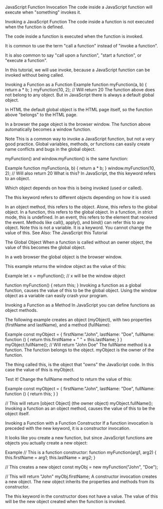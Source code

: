 JavaScript Function Invocation
The code inside a JavaScript function will execute when "something" invokes it.

Invoking a JavaScript Function
The code inside a function is not executed when the function is defined.

The code inside a function is executed when the function is invoked.

It is common to use the term "call a function" instead of "invoke a function".

It is also common to say "call upon a function", "start a function", or "execute a function".

In this tutorial, we will use invoke, because a JavaScript function can be invoked without being called.

Invoking a Function as a Function
Example
function myFunction(a, b) {
  return a * b;
}
myFunction(10, 2);           // Will return 20
The function above does not belong to any object. But in JavaScript there is always a default global object.

In HTML the default global object is the HTML page itself, so the function above "belongs" to the HTML page.

In a browser the page object is the browser window. The function above automatically becomes a window function.

Note
This is a common way to invoke a JavaScript function, but not a very good practice.
Global variables, methods, or functions can easily create name conflicts and bugs in the global object.

myFunction() and window.myFunction() is the same function:

Example
function myFunction(a, b) {
  return a * b;
}
window.myFunction(10, 2);    // Will also return 20
What is this?
In JavaScript, the this keyword refers to an object.

Which object depends on how this is being invoked (used or called).

The this keyword refers to different objects depending on how it is used:

In an object method, this refers to the object.
Alone, this refers to the global object.
In a function, this refers to the global object.
In a function, in strict mode, this is undefined.
In an event, this refers to the element that received the event.
Methods like call(), apply(), and bind() can refer this to any object.
Note
this is not a variable. It is a keyword. You cannot change the value of this.
See Also:
The JavaScript this Tutorial

The Global Object
When a function is called without an owner object, the value of this becomes the global object.

In a web browser the global object is the browser window.

This example returns the window object as the value of this:

Example
let x = myFunction();            // x will be the window object

function myFunction() {
  return this;
}
Invoking a function as a global function, causes the value of this to be the global object.
Using the window object as a variable can easily crash your program.

Invoking a Function as a Method
In JavaScript you can define functions as object methods.

The following example creates an object (myObject), with two properties (firstName and lastName), and a method (fullName):

Example
const myObject = {
  firstName:"John",
  lastName: "Doe",
  fullName: function () {
    return this.firstName + " " + this.lastName;
  }
}
myObject.fullName();         // Will return "John Doe"
The fullName method is a function. The function belongs to the object. myObject is the owner of the function.

The thing called this, is the object that "owns" the JavaScript code. In this case the value of this is myObject.

Test it! Change the fullName method to return the value of this:

Example
const myObject = {
  firstName:"John",
  lastName: "Doe",
  fullName: function () {
    return this;
  }
}

// This will return [object Object] (the owner object)
myObject.fullName();
Invoking a function as an object method, causes the value of this to be the object itself.

Invoking a Function with a Function Constructor
If a function invocation is preceded with the new keyword, it is a constructor invocation.

It looks like you create a new function, but since JavaScript functions are objects you actually create a new object:

Example
// This is a function constructor:
function myFunction(arg1, arg2) {
  this.firstName = arg1;
  this.lastName  = arg2;
}

// This creates a new object
const myObj = new myFunction("John", "Doe");

// This will return "John"
myObj.firstName;
A constructor invocation creates a new object. The new object inherits the properties and methods from its constructor.

The this keyword in the constructor does not have a value.
The value of this will be the new object created when the function is invoked.